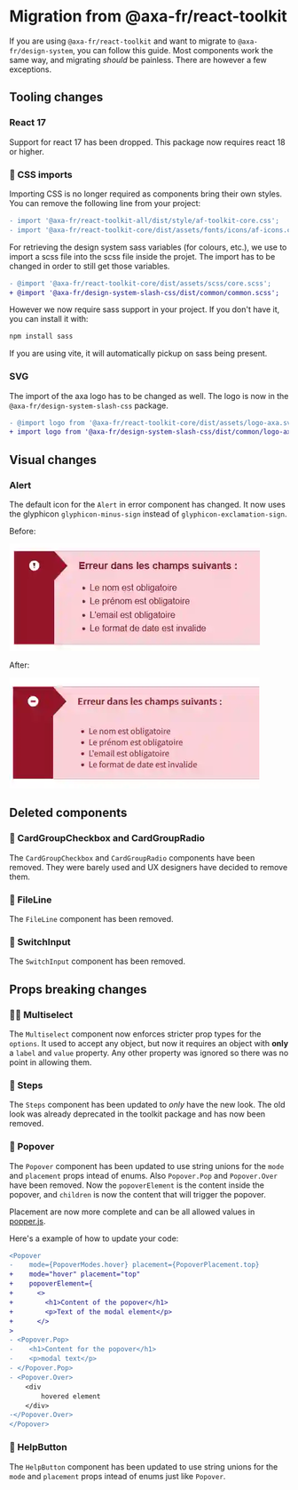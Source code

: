 # Migration from @axa-fr/react-toolkit

If you are using `@axa-fr/react-toolkit` and want to migrate to
`@axa-fr/design-system`, you can follow this guide. Most components work the
same way, and migrating _should_ be painless. There are however a few
exceptions.

## Tooling changes

### React 17

Support for react 17 has been dropped. This package now requires react 18 or
higher.

### 👋 CSS imports

Importing CSS is no longer required as components bring their own styles. You
can remove the following line from your project:

```diff
- import '@axa-fr/react-toolkit-all/dist/style/af-toolkit-core.css';
- import '@axa-fr/react-toolkit-core/dist/assets/fonts/icons/af-icons.css';
```

For retrieving the design system sass variables (for colours, etc.), we use to import a scss file into the scss file inside the projet. The import has to be changed in order to still get those variables.
```diff
- @import '@axa-fr/react-toolkit-core/dist/assets/scss/core.scss';
+ @import '@axa-fr/design-system-slash-css/dist/common/common.scss';
```

However we now require sass support in your project. If you don't have it, you
can install it with:

```bash
npm install sass
```

If you are using vite, it will automatically pickup on sass being present.

### SVG

The import of the axa logo has to be changed as well. The logo is now in the `@axa-fr/design-system-slash-css` package.

```diff
- @import logo from '@axa-fr/react-toolkit-core/dist/assets/logo-axa.svg';
+ import logo from '@axa-fr/design-system-slash-css/dist/common/logo-axa.svg';
```

## Visual changes

### Alert

The default icon for the `Alert` in error component has changed. It now uses the
glyphicon `glyphicon-minus-sign` instead of `glyphicon-exclamation-sign`.

Before:

![Alert uses glyphicon-exclamation-sign](./docs/images/migration-slash-alert-before.webp)

After:

![Alert uses glyphicon-minus-sign](./docs/images/migration-slash-alert-after.webp)

## Deleted components

### 🚮 CardGroupCheckbox and CardGroupRadio

The `CardGroupCheckbox` and `CardGroupRadio` components have been removed. They
were barely used and UX designers have decided to remove them.

### 🚮 FileLine

The `FileLine` component has been removed.

### 🚮 SwitchInput

The `SwitchInput` component has been removed.

## Props breaking changes

### 👮‍♂️ Multiselect

The `Multiselect` component now enforces stricter prop types for the `options`.
It used to accept any object, but now it requires an object with **only** a
`label` and `value` property. Any other property was ignored so there was no
point in allowing them.

### 🧹 Steps

The `Steps` component has been updated to _only_ have the new look. The old look
was already deprecated in the toolkit package and has now been removed.

### 🧹 Popover

The `Popover` component has been updated to use string unions for the `mode` and
`placement` props intead of enums. Also `Popover.Pop` and `Popover.Over` have
been removed. Now the `popoverElement` is the content inside the popover, and
`children` is now the content that will trigger the popover.

Placement are now more complete and can be all allowed values in
[popper.js](https://popper.js.org/docs/v2/constructors/#options).

Here's a example of how to update your code:

```diff
<Popover
-    mode={PopoverModes.hover} placement={PopoverPlacement.top}
+    mode="hover" placement="top"
+    popoverElement={
+      <>
+        <h1>Content of the popover</h1>
+        <p>Text of the modal element</p>
+      </>
>
- <Popover.Pop>
-    <h1>Content for the popover</h1>
-    <p>modal text</p>
- </Popover.Pop>
- <Popover.Over>
    <div
        hovered element
    </div>
-</Popover.Over>
</Popover>
```

### 🧹 HelpButton

The `HelpButton` component has been updated to use string unions for the `mode`
and `placement` props intead of enums just like `Popover`.
